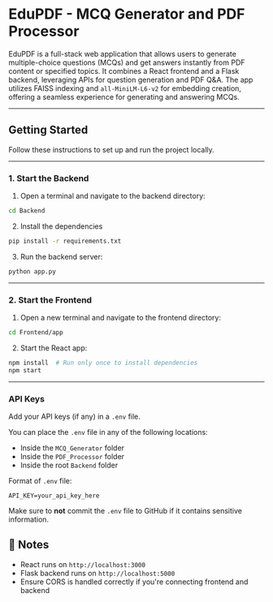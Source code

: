 # EduPDF - MCQ Generator and PDF Processor

EduPDF is a full-stack web application that allows users to generate multiple-choice questions (MCQs) and get answers instantly from PDF content or specified topics. It combines a React frontend and a Flask backend, leveraging APIs for question generation and PDF Q&A. The app utilizes FAISS indexing and `all-MiniLM-L6-v2` for embedding creation, offering a seamless experience for generating and answering MCQs.

---

##  Getting Started

Follow these instructions to set up and run the project locally.

---

### 1️. Start the Backend

1. Open a terminal and navigate to the backend directory:

```bash
cd Backend
```

2. Install the dependencies

```bash
pip install -r requirements.txt
```

3. Run the backend server:

```bash
python app.py
```
---

### 2️. Start the Frontend

1. Open a new terminal and navigate to the frontend directory:

```bash
cd Frontend/app
```

2. Start the React app:

```bash
npm install  # Run only once to install dependencies
npm start
```

---

###  API Keys

Add your API keys (if any) in a `.env` file.

You can place the `.env` file in any of the following locations:
- Inside the `MCQ_Generator` folder
- Inside the `PDF_Processor` folder
- Inside the root `Backend` folder

Format of `.env` file:

```env
API_KEY=your_api_key_here
```

Make sure to **not** commit the `.env` file to GitHub if it contains sensitive information.


## 📌 Notes

- React runs on `http://localhost:3000`
- Flask backend runs on `http://localhost:5000`
- Ensure CORS is handled correctly if you're connecting frontend and backend

